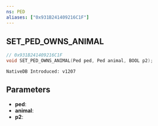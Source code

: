 ```yaml
---
ns: PED
aliases: ["0x931B241409216C1F"]
---
```

## SET_PED_OWNS_ANIMAL

```c
// 0x931B241409216C1F
void SET_PED_OWNS_ANIMAL(Ped ped, Ped animal, BOOL p2);
```

```
NativeDB Introduced: v1207
```

## Parameters
* **ped**:
* **animal**:
* **p2**:
